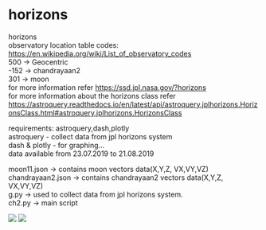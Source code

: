 # horizons
horizons 
<br>observatory location table codes: https://en.wikipedia.org/wiki/List_of_observatory_codes</br>
500 -> Geocentric </br>
-152 -> chandrayaan2</br>
301 -> moon</br>
for more information refer https://ssd.jpl.nasa.gov/?horizons</br>
for more information about the horizons class refer</br> https://astroquery.readthedocs.io/en/latest/api/astroquery.jplhorizons.HorizonsClass.html#astroquery.jplhorizons.HorizonsClass


requirements: astroquery,dash,plotly</br>
astroquery - collect data from jpl horizons system</br>
dash & plotly - for graphing...</br>
data available from 23.07.2019 to 21.08.2019

moon11.json -> contains moon vectors data(X,Y,Z, VX,VY,VZ)</br>
chandrayaan2.json -> contains chandrayaan2 vectors data(X,Y,Z, VX,VY,VZ)</br>
g.py -> used to collect data from jpl horizons system. </br>
ch2.py -> main script

<img src = "https://github.com/bhaskar4n/horizons/blob/master/c3d.png"/>

<img src = "https://github.com/bhaskar4n/horizons/blob/master/c3d1.png"/>





